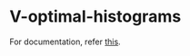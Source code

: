 # V-optimal-histograms

For documentation, refer [this](https://docs.google.com/document/d/1KdywXx3QBfF9_6eSRUoxK6zttka8xJzMBRIhncArb4o/edit?usp=sharing).
